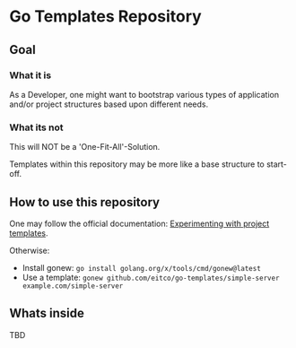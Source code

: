 # Go Templates Repository

## Goal

### What it is
As a Developer, one might want to bootstrap various types of application and/or project structures based upon different needs.

### What its not
This will NOT be a 'One-Fit-All'-Solution.

Templates within this repository may be more like a base structure to start-off.

## How to use this repository

One may follow the official documentation:
[Experimenting with project templates](https://go.dev/blog/gonew).

Otherwise:

- Install gonew: `go install golang.org/x/tools/cmd/gonew@latest`
- Use a template: `gonew github.com/eitco/go-templates/simple-server example.com/simple-server`

## Whats inside

TBD